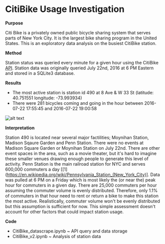 # CitiBike Usage Investigation

**Purpose**

Citi Bike is a privately owned public bicycle sharing system that serves parts of New York City. It is the largest bike sharing program in the United States. This is an exploratory data analysis on the busiest CitiBike station.

**Method**

Station status was queried every minute for a given hour using the CitiBike [API](https://feeds.citibikenyc.com/stations/stations.json).  Station data was originally queried July 22nd, 2016 at 6 PM Eastern and stored in a SQLite3 database.

**Results**

* The most active station is station id 490 at 8 Ave & W 33 St (latitude: 40.751551 longitude: -73.993934)
* There were 281 bicycles coming and going in the hour between 2016-07-22 17:55:45 and 2016-07-22 19:00:58

![alt text](https://raw.githubusercontent.com/silkaitis/CitiBike/master/CitiBike_Usage.png)

**Interpretation**

Station 490 is located near several major factilities; Moynihan Station, Madison Sqaure Garden and Penn Station. There were no events at Madison Square Garden or Moynihan Station on July 22nd. There are other event spaces in the area, such as a movie theater, but it's hard to imagine these smaller venues drawing enough people to generate this level of activity. Penn Station is the main railroad station for NYC and serves 600,000 commuters a day [[1](https://en.wikipedia.org/wiki/Pennsylvania_Station_(New_York_City)]. Data was pulled at 6 PM on a Friday which is most likely the (or near the) peak hour for commuters in a given day.
There are 25,000 commuters per hour assuming the commuter volume is evenly distributed. Therefore, only 1.1% of commuters in that hour need to rent or return a bike to make this station the most active. Realistically, commuter volume won't be evenly distributed but this assumption is sufficient for now. This simple assessment doesn't account for other factors that could impact station usage.

**Code**

* CitiBike_datascrape.ipynb ~ API query and data storage
* CitiBike_v2.ipynb ~ Analysis of station data
